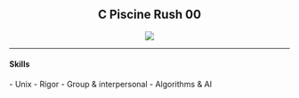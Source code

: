 <h2 align="center">C Piscine Rush 00</h2>

<p align="center">
  <a href="https://github.com/JaeSeoKim/badge42">
  <img src="https://badge42.vercel.app/api/v2/cld6lomfp00250fl5aqiuznp2/project/2483493"/>
  </a>
</p>

<hr>

<h4>Skills</h4>
- Unix
- Rigor
- Group & interpersonal
- Algorithms & AI 

